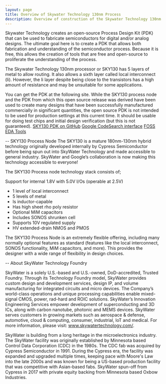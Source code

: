 ```yaml
---
layout: page
title: Overview of Skywater Technology 130nm Process
description: Overview of construction of the Skywater Technology 130nm Process
---
```


Skywater Technology creates an open-source Process Design Kit (PDK)
that can be used to fabricate semiconductors for digital and/or analog
designs.  The ultimate goal here is to create a PDK that allows both
fabrication and understanding of the semiconductor process.  Because
it is free, this allows the creation of tools that are free and
open-source to proliferate the understanding of the process.

The Skywater Technology 130nm processor or SKY130 has 5 layers of
metal to allow routing.  It also allows a sixth layer called local
interconnect (li).  However, the li layer despite being close to the
transistors has a high amount of resistance and may be unsuitable for
some applications.

You can get the PDK at the following site.  While the SKY130 process
node and the PDK from which this open source release was derived have
been used to create many designs that have been successfully
manufactured commercially in significant quantities, the open source
PDK is not intended to be used for production settings at this current
time. It should be usable for doing test chips and initial design
verification (but this is not guaranteed).
[SKY130 PDK on GitHub](https://github.com/google/skywater-pdk)
[Google CodeSearch interface](https://cs.opensource.google/skywater-pdk)
[FOSS EDA Tools](https://foss-eda-tools.googlesource.com/skywater-pdk/)

-- SKY130 Process Node
The SKY130 is a mature 180nm-130nm hybrid technology originally
developed internally by Cypress Semiconductor before being spun out
into SkyWater Technology and made accessible to general
industry. SkyWater and Google’s collaboration is now making this
technology accessible to everyone!

The SKY130 Process node technology stack consists of;

Support for internal 1.8V with 5.0V I/Os (operable at 2.5V)
- 1 level of local interconnect
- 5 levels of metal
- Is inductor-capable
- Has high sheet rho poly resistor
- Optional MiM capacitors
- Includes SONOS shrunken cell
- Supports 10V regulated supply
- HV extended-drain NMOS and PMOS

The SKY130 Process Node is an extremely flexible offering, including
many normally optional features as standard (features like the local
interconnect, SONOS functionality, MiM capacitors, and more). This
provides the designer with a wide range of flexibility in design
choices.

-- About SkyWater Technology Foundry

SkyWater is a solely U.S.-based and U.S.-owned, DoD-accredited,
Trusted Foundry. Through its Technology Foundry model, SkyWater
provides custom design and development services, design IP, and volume
manufacturing for integrated circuits and micro devices. The Company’s
world-class operations and unique processing capabilities enable
mixed-signal CMOS, power, rad-hard and ROIC solutions. SkyWater’s
Innovation Engineering Services empower development of superconducting
and 3D ICs, along with carbon nanotube, photonic and MEMS
devices. SkyWater serves customers in growing markets such as
aerospace & defense, automotive, cloud & computing, consumer,
industrial, IoT and medical. For more information, please visit:
www.skywatertechnology.com/.

SkyWater is building from a long heritage in the microelectronics
industry. The SkyWater facility was originally established by
Minnesota based Control Data Corporation (CDC) in the 1980s. The CDC
fab was acquired by Cypress Semiconductor in 1991. During the Cypress
era, the facility was expanded and upgraded multiple times, keeping
pace with Moore's Law into the late 2000s and was known for being a
US-based production facility that was competitive with Asian-based
fabs. SkyWater spun-off from Cypress in 2017 with private equity
backing from Minnesota based Oxbow Industries.





